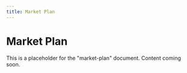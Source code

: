 ```yaml
---
title: Market Plan
---
```


# Market Plan

This is a placeholder for the "market-plan" document. Content coming soon.
